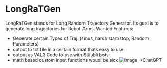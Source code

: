 # LongRaTGen
LongRaTGen stands for Long Random Trajectory Generator. Its goal is to generate long trajectories for Robot-Arms.
Wanted Features:
- Generate certain Types of Traj. (sinus, harsh start/stop, Random Parameters)
- output to txt file in a certain format thats easy to use
- output as VAL3 Code to use with Stäubli bots
- math based custom input functions woudl be sick
![image](https://github.com/user-attachments/assets/68eb35e9-ec0e-49f5-b991-0ba8d528451a)
->ChatGPT
  
